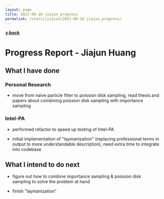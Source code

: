 ```yaml
---
layout: page
title: 2021-09-16-jiajun_progress
permalink: /static/jiajun/2021-09-16-jiajun_progress/
---
```


[**<-back**](/static/jiajun)  

# Progress Report - Jiajun Huang

## What I have done

### Personal Research

* move from naive particle filter to poission disk sampling, read thesis and papers about combining poission disk sampling with importance sampling

### Intel-PA

* performed refactor to speed up testing of Intel-PA

* initial implementation of "laymanization" (replacing professional terms in output to more understandable description), need extra time to integrate into codebase

## What I intend to do next

* figure out how to combine importance sampling & poission disk sampling to solve the problem at hand

* finish "laymanization"

